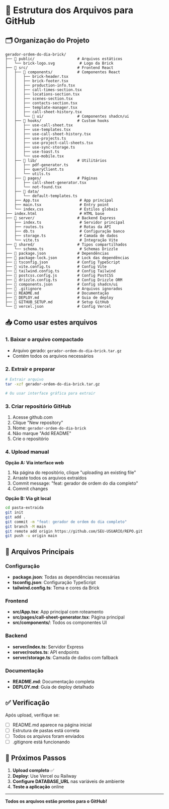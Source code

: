 # 📁 Estrutura dos Arquivos para GitHub

## 🗂️ Organização do Projeto

```
gerador-ordem-do-dia-brick/
├── 📁 public/                   # Arquivos estáticos
│   └── brick-logo.svg           # Logo da Brick
├── 📁 src/                      # Frontend React
│   ├── 📁 components/           # Componentes React
│   │   ├── brick-header.tsx
│   │   ├── brick-footer.tsx
│   │   ├── production-info.tsx
│   │   ├── call-times-section.tsx
│   │   ├── locations-section.tsx
│   │   ├── scenes-section.tsx
│   │   ├── contacts-section.tsx
│   │   ├── template-manager.tsx
│   │   ├── call-sheet-history.tsx
│   │   └── 📁 ui/               # Componentes shadcn/ui
│   ├── 📁 hooks/                # Custom hooks
│   │   ├── use-call-sheet.tsx
│   │   ├── use-templates.tsx
│   │   ├── use-call-sheet-history.tsx
│   │   ├── use-projects.ts
│   │   ├── use-project-call-sheets.tsx
│   │   ├── use-sync-storage.ts
│   │   ├── use-toast.ts
│   │   └── use-mobile.tsx
│   ├── 📁 lib/                  # Utilitários
│   │   ├── pdf-generator.ts
│   │   ├── queryClient.ts
│   │   └── utils.ts
│   ├── 📁 pages/                # Páginas
│   │   ├── call-sheet-generator.tsx
│   │   └── not-found.tsx
│   ├── 📁 data/
│   │   └── default-templates.ts
│   ├── App.tsx                  # App principal
│   ├── main.tsx                 # Entry point
│   └── index.css                # Estilos globais
├── index.html                   # HTML base
├── 📁 server/                   # Backend Express
│   ├── index.ts                 # Servidor principal
│   ├── routes.ts                # Rotas da API
│   ├── db.ts                    # Configuração banco
│   ├── storage.ts               # Camada de dados
│   └── vite.ts                  # Integração Vite
├── 📁 shared/                   # Tipos compartilhados
│   └── schema.ts                # Schemas Drizzle
├── 📄 package.json              # Dependências
├── 📄 package-lock.json         # Lock das dependências
├── 📄 tsconfig.json             # Config TypeScript
├── 📄 vite.config.ts            # Config Vite
├── 📄 tailwind.config.ts        # Config Tailwind
├── 📄 postcss.config.js         # Config PostCSS
├── 📄 drizzle.config.ts         # Config Drizzle ORM
├── 📄 components.json           # Config shadcn/ui
├── 📄 .gitignore                # Arquivos ignorados
├── 📄 README.md                 # Documentação
├── 📄 DEPLOY.md                 # Guia de deploy
├── 📄 GITHUB_SETUP.md           # Setup GitHub
└── 📄 vercel.json               # Config Vercel
```

## 📥 Como usar estes arquivos

### 1. Baixar o arquivo compactado
- Arquivo gerado: `gerador-ordem-do-dia-brick.tar.gz`
- Contém todos os arquivos necessários

### 2. Extrair e preparar
```bash
# Extrair arquivo
tar -xzf gerador-ordem-do-dia-brick.tar.gz

# Ou usar interface gráfica para extrair
```

### 3. Criar repositório GitHub
1. Acesse github.com
2. Clique "New repository"
3. Nome: `gerador-ordem-do-dia-brick`
4. Não marque "Add README"
5. Crie o repositório

### 4. Upload manual
**Opção A: Via interface web**
1. Na página do repositório, clique "uploading an existing file"
2. Arraste todos os arquivos extraídos
3. Commit message: "feat: gerador de ordem do dia completo"
4. Commit changes

**Opção B: Via git local**
```bash
cd pasta-extraida
git init
git add .
git commit -m "feat: gerador de ordem do dia completo"
git branch -M main
git remote add origin https://github.com/SEU-USUARIO/REPO.git
git push -u origin main
```

## 🔧 Arquivos Principais

### Configuração
- **package.json**: Todas as dependências necessárias
- **tsconfig.json**: Configuração TypeScript
- **tailwind.config.ts**: Tema e cores da Brick

### Frontend
- **src/App.tsx**: App principal com roteamento
- **src/pages/call-sheet-generator.tsx**: Página principal
- **src/components/**: Todos os componentes UI

### Backend
- **server/index.ts**: Servidor Express
- **server/routes.ts**: API endpoints
- **server/storage.ts**: Camada de dados com fallback

### Documentação
- **README.md**: Documentação completa
- **DEPLOY.md**: Guia de deploy detalhado

## ✅ Verificação

Após upload, verifique se:
- [ ] README.md aparece na página inicial
- [ ] Estrutura de pastas está correta
- [ ] Todos os arquivos foram enviados
- [ ] .gitignore está funcionando

## 🚀 Próximos Passos

1. **Upload completo** ✅
2. **Deploy**: Use Vercel ou Railway
3. **Configure DATABASE_URL** nas variáveis de ambiente
4. **Teste a aplicação** online

---

**Todos os arquivos estão prontos para o GitHub!**

